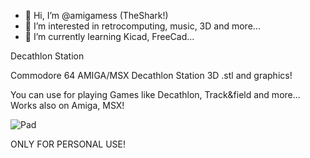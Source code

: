 - 👋 Hi, I’m @amigamess (TheShark!)
- 👀 I’m interested in retrocomputing, music, 3D and more...
- 🌱 I’m currently learning Kicad, FreeCad...

Decathlon Station

Commodore 64 AMIGA/MSX Decathlon Station 3D .stl and graphics!

You can use for playing Games like Decathlon, Track&field and more... Works also on Amiga, MSX!

![Pad](https://user-images.githubusercontent.com/82521152/175074271-2fb83d49-eb1f-4bce-befa-a42cfb405084.jpg)

ONLY FOR PERSONAL USE!  

